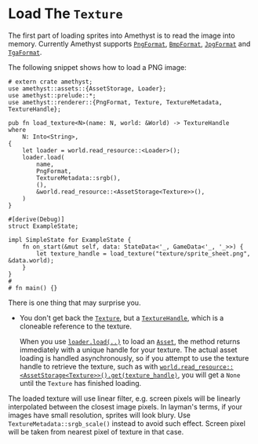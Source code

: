 # Load The `Texture`

The first part of loading sprites into Amethyst is to read the image into memory. Currently Amethyst supports [`PngFormat`][doc_fmt_png], [`BmpFormat`][doc_fmt_bmp], [`JpgFormat`][doc_fmt_jpg] and [`TgaFormat`][doc_fmt_tga].

The following snippet shows how to load a PNG image:

```rust,edition2018,no_run,noplaypen
# extern crate amethyst;
use amethyst::assets::{AssetStorage, Loader};
use amethyst::prelude::*;
use amethyst::renderer::{PngFormat, Texture, TextureMetadata, TextureHandle};

pub fn load_texture<N>(name: N, world: &World) -> TextureHandle
where
    N: Into<String>,
{
    let loader = world.read_resource::<Loader>();
    loader.load(
        name,
        PngFormat,
        TextureMetadata::srgb(),
        (),
        &world.read_resource::<AssetStorage<Texture>>(),
    )
}

#[derive(Debug)]
struct ExampleState;

impl SimpleState for ExampleState {
    fn on_start(&mut self, data: StateData<'_, GameData<'_, '_>>) {
        let texture_handle = load_texture("texture/sprite_sheet.png", &data.world);
    }
}
#
# fn main() {}
```

There is one thing that may surprise you.

* You don't get back the [`Texture`][doc_tex], but a [`TextureHandle`][doc_tex_hd], which is a cloneable reference to the texture.

    When you use [`loader.load(..)`][doc_load] to load an [`Asset`][doc_asset], the method returns immediately with a unique handle for your texture. The actual asset loading is handled asynchronously, so if you attempt to use the texture handle to retrieve the texture, such as with [`world.read_resource::<AssetStorage<Texture>>()`][doc_read_resource][`.get(texture_handle)`][doc_asset_get], you will get a `None` until the `Texture` has finished loading.

The loaded texture will use linear filter, e.g. screen pixels will be linearly interpolated between the closest image pixels. In layman's terms, if your images have small resolution, sprites will look blury. Use `TextureMetadata::srgb_scale()` instead to avoid such effect. Screen pixel will be taken from nearest pixel of texture in that case.

[doc_asset]: https://www.amethyst.rs/doc/latest/doc/amethyst_assets/trait.Asset.html
[doc_asset_get]: https://www.amethyst.rs/doc/latest/doc/amethyst_assets/struct.AssetStorage.html#method.get
[doc_fmt_bmp]: https://www.amethyst.rs/doc/latest/doc/amethyst_renderer/struct.BmpFormat.html
[doc_fmt_jpg]: https://www.amethyst.rs/doc/latest/doc/amethyst_renderer/struct.JpgFormat.html
[doc_fmt_png]: https://www.amethyst.rs/doc/latest/doc/amethyst_renderer/struct.PngFormat.html
[doc_fmt_tga]: https://www.amethyst.rs/doc/latest/doc/amethyst_renderer/struct.TgaFormat.html
[doc_load]: https://www.amethyst.rs/doc/latest/doc/amethyst_assets/struct.Loader.html#method.load
[doc_read_resource]: https://www.amethyst.rs/doc/latest/doc/specs/world/struct.World.html#method.read_resource
[doc_ss]: https://www.amethyst.rs/doc/latest/doc/amethyst_renderer/struct.SpriteSheet.html
[doc_tex]: https://www.amethyst.rs/doc/latest/doc/amethyst_renderer/struct.Texture.html
[doc_tex_hd]: https://www.amethyst.rs/doc/latest/doc/amethyst_renderer/type.TextureHandle.html

